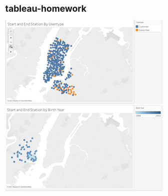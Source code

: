 # tableau-homework

![alt text](https://github.com/howellva/tableau-homework/blob/main/images/lat_long-usertype.PNG)
![](https://github.com/howellva/tableau-homework/blob/main/images/Start%20and%20End%20Station%20by%20Birth%20Year.PNG)
